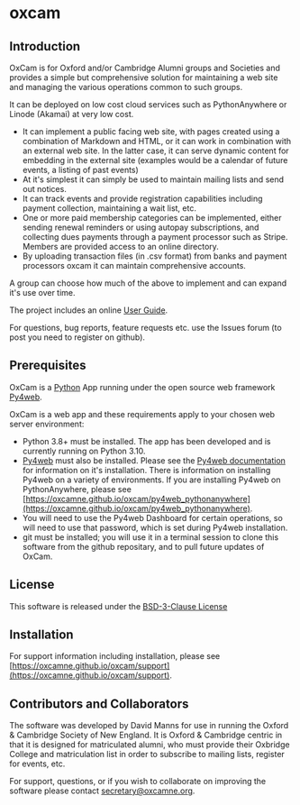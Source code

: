 # oxcam

## Introduction

OxCam is for Oxford and/or Cambridge Alumni groups and Societies and provides a simple but comprehensive solution for maintaining a web site and managing the various operations common to such groups.

It can be deployed on low cost cloud services such as PythonAnywhere or Linode (Akamai) at very low cost.

- It can implement a public facing web site, with pages created using a combination of Markdown and HTML, or it can work in combination with an external web site. In the latter case, it can serve dynamic content for embedding in the external site (examples would be a calendar of future events, a listing of past events)
- At it's simplest it can simply be used to maintain mailing lists and send out notices.
- It can track events and provide registration capabilities including payment collection, maintaining a wait
list, etc.
- One or more paid membership categories can be implemented, either sending renewal reminders or using autopay subscriptions, and collecting dues payments through a payment processor such as Stripe. Members are provided access to an online directory.
- By uploading transaction files (in .csv format) from banks and payment processors oxcam it can maintain comprehensive accounts.

A group can choose how much of the above to implement and can expand it's use over time.

The project includes an online [User Guide](https://oxcamne.github.io/oxcam).

For questions, bug reports, feature requests etc. use the Issues forum (to post you need to register on github).

## Prerequisites

OxCam is a [Python](https://www.python.org) App running under the open source web framework [Py4web](https://github.com/web2py/py4web).

OxCam is a web app and these requirements apply to your chosen web server environment:

- Python 3.8+ must be installed. The app has been developed and is currently running on Python 3.10.
- [Py4web](https://py4web.com/_documentation) must also be installed. Please see the [Py4web documentation](https://py4web.com/_documentation) for information on it's installation. There is information on installing Py4web on a variety of environments. If you are installing Py4web on PythonAnywhere, please see [https://oxcamne.github.io/oxcam/py4web_pythonanywhere](https://oxcamne.github.io/oxcam/py4web_pythonanywhere).
- You will need to use the Py4web Dashboard for certain operations, so will need to use that password, which is set during Py4web installation.
- git must be installed; you will use it in a terminal session to clone this software from the github repositary, and to pull future updates of OxCam.

## License

This software is released under the [BSD-3-Clause License](LICENSE)

## Installation

For support information including installation, please see [https://oxcamne.github.io/oxcam/support](https://oxcamne.github.io/oxcam/support).

## Contributors and Collaborators

The software was developed by David Manns for use in running the Oxford & Cambridge Society of New England. It is Oxford & Cambridge centric in that it is designed for matriculated alumni, who must provide their Oxbridge College and matriculation list in order to subscribe to mailing lists, register for events, etc.

For support, questions, or if you wish to collaborate on improving the software please contact <secretary@oxcamne.org>.
